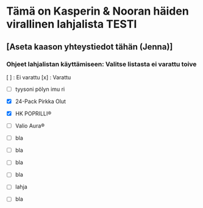 # Tämä on Kasperin & Nooran häiden virallinen lahjalista TESTI
## [Aseta kaason yhteystiedot tähän (Jenna)]
### Ohjeet lahjalistan käyttämiseen: Valitse listasta ei varattu toive

  [ ] : Ei varattu
  [x] : Varattu

- [ ] tyysoni pölyn imu ri 
- [x] 24-Pack Pirkka Olut
- [x] HK POPRILLI® 
- [ ] Valio Aura® 
- [ ] bla
- [ ] bla
- [ ] bla
- [ ] bla
- [ ] lahja
- [ ] bla

